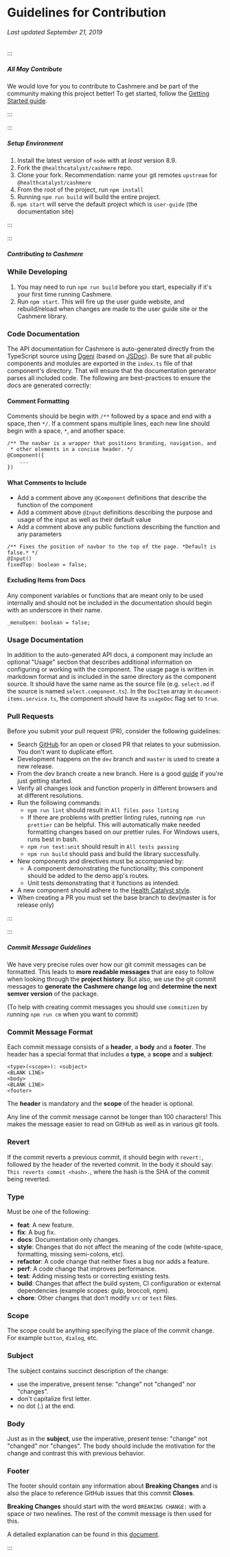 # Guidelines for Contribution

###### Last updated September 21, 2019

:::

##### All May Contribute

We would love for you to contribute to Cashmere and be part of the community making this project better! To get started, follow the [Getting Started guide](http://cashmere.healthcatalyst.net/web/guides/getting-started).

:::

:::

##### Setup Environment

1.  Install the latest version of `node` with at _least_ version 8.9.
2.  Fork the `@healthcatalyst/cashmere` repo.
3.  Clone your fork. Recommendation: name your git remotes `upstream` for `@healthcatalyst/cashmere`
4.  From the root of the project, run `npm install`
5.  Running `npm run build` will build the entire project.
6.  `npm start` will serve the default project which is `user-guide` (the documentation site)

:::

:::

##### Contributing to Cashmere

### While Developing

1.  You may need to run `npm run build` before you start, especially if it's your first time running Cashmere.
2.  Run `npm start`. This will fire up the user guide website, and rebuild/reload when changes are made to the user guide site or the Cashmere library.

### Code Documentation

The API documentation for Cashmere is auto-generated directly from the TypeScript source using [Dgeni](https://github.com/angular/dgeni) (based on [JSDoc](https://jsdoc.app/)). Be sure that all public components and modules are exported in the `index.ts` file of that component's directory. That will ensure that the documentation generator parses all included code. The following are best-practices to ensure the docs are generated correctly:

#### Comment Formatting

Comments should be begin with `/**` followed by a space and end with a space, then `*/`. If a comment spans multiple lines, each new line should begin with a space, `*`, and another space.

```
/** The navbar is a wrapper that positions branding, navigation, and
 * other elements in a concise header. */
@Component({
    ...
})
```

#### What Comments to Include

-   Add a comment above any `@Component` definitions that describe the function of the component
-   Add a comment above `@Input` definitions describing the purpose and usage of the input as well as their default value
-   Add a comment above any public functions describing the function and any parameters

```
/** Fixes the position of navbar to the top of the page. *Default is false.* */
@Input()
fixedTop: boolean = false;
```

#### Excluding Items from Docs

Any component variables or functions that are meant only to be used internally and should not be included in the documentation should begin with an underscore in their name.

```
_menuOpen: boolean = false;
```

### Usage Documentation

In addition to the auto-generated API docs, a component may include an optional "Usage" section that describes additional information on configuring or working with the component. The usage page is written in markdown format and is included in the same directory as the component source. It should have the same name as the source file (e.g. `select.md` if the source is named `select.component.ts`). In the `DocItem` array in `document-items.service.ts`, the component should have its `usageDoc` flag set to `true`.

### Pull Requests

Before you submit your pull request (PR), consider the following guidelines:

-   Search [GitHub](https://github.com/HealthCatalyst/Fabric.Cashmere/pulls) for an open or closed PR that relates to your submission. You don't want to duplicate effort.
-   Development happens on the `dev` branch and `master` is used to create a new release.
-   From the dev branch create a new branch. Here is a good [guide](https://gist.github.com/Chaser324/ce0505fbed06b947d962) if you're just getting started.
-   Verify all changes look and function properly in different browsers and at different resolutions.
-   Run the following commands:
    -   `npm run lint` should result in `All files pass linting`
    -   If there are problems with prettier linting rules, running `npm run prettier` can be helpful. This will automatically make needed formatting changes based on our prettier rules. For Windows users, runs best in bash.
    -   `npm run test:unit` should result in `All tests passing`
    -   `npm run build` should pass and build the library successfully.
-   New components and directives must be accompanied by:
    -   A component demonstrating the functionality; this component should be added to the demo app's routes.
    -   Unit tests demonstrating that it functions as intended.
-   A new component should adhere to the [Health Catalyst style](http://cashmere.healthcatalyst.net).
-   When creating a PR you must set the base branch to dev(master is for release only)

:::

:::

##### Commit Message Guidelines

We have very precise rules over how our git commit messages can be formatted. This leads to **more
readable messages** that are easy to follow when looking through the **project history**. But also,
we use the git commit messages to **generate the Cashmere change log** and **determine the next semver
version** of the package.

(To help with creating commit messages you should use `commitizen` by running `npm run cm` when you want to commit)

### Commit Message Format

Each commit message consists of a **header**, a **body** and a **footer**. The header has a special
format that includes a **type**, a **scope** and a **subject**:

```
<type>(<scope>): <subject>
<BLANK LINE>
<body>
<BLANK LINE>
<footer>
```

The **header** is mandatory and the **scope** of the header is optional.

Any line of the commit message cannot be longer than 100 characters! This makes the message easier
to read on GitHub as well as in various git tools.

### Revert

If the commit reverts a previous commit, it should begin with `revert:`, followed by the header of
the reverted commit. In the body it should say: `This reverts commit <hash>.`, where the hash is
the SHA of the commit being reverted.

### Type

Must be one of the following:

-   **feat**: A new feature.
-   **fix**: A bug fix.
-   **docs**: Documentation only changes.
-   **style**: Changes that do not affect the meaning of the code (white-space, formatting, missing semi-colons, etc).
-   **refactor**: A code change that neither fixes a bug nor adds a feature.
-   **perf**: A code change that improves performance.
-   **test**: Adding missing tests or correcting existing tests.
-   **build**: Changes that affect the build system, CI configuration or external dependencies
    (example scopes: gulp, broccoli, npm).
-   **chore**: Other changes that don't modify `src` or `test` files.

### Scope

The scope could be anything specifying the place of the commit change. For example
`button`, `dialog`, etc.

### Subject

The subject contains succinct description of the change:

-   use the imperative, present tense: "change" not "changed" nor "changes".
-   don't capitalize first letter.
-   no dot (.) at the end.

### Body

Just as in the **subject**, use the imperative, present tense: "change" not "changed" nor "changes".
The body should include the motivation for the change and contrast this with previous behavior.

### Footer

The footer should contain any information about **Breaking Changes** and is also the place to
reference GitHub issues that this commit **Closes**.

**Breaking Changes** should start with the word `BREAKING CHANGE:` with a space or two newlines.
The rest of the commit message is then used for this.

A detailed explanation can be found in this [document](https://github.com/angular/angular.js/blob/master/DEVELOPERS.md#-git-commit-guidelines).

:::
